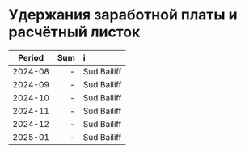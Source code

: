 # Удержания заработной платы и расчётный листок


| Period | Sum | i |
|:-----:|-----:|:-----|
| 2024-08 | - | Sud Bailiff | IP | 78017-24-231895 | Place_of_Work | Удержания ЗП |  Расчётный листок за 2024-08 |
| 2024-09 | - | Sud Bailiff | IP | 78017-24-231895 | Place_of_Work | Удержания ЗП |  Расчётный листок за 2024-09 |
| 2024-10 | - | Sud Bailiff | IP | 78017-24-231895 | Place_of_Work | Удержания ЗП |  Расчётный листок за 2024-10 |
| 2024-11 | - | Sud Bailiff | IP | 78017-24-231895 | Place_of_Work | Удержания ЗП |  Расчётный листок за 2024-11 |
| 2024-12 | - | Sud Bailiff | IP | 78017-24-231895 | Place_of_Work | Удержания ЗП |  Расчётный листок за 2024-12 |
| 2025-01 | - | Sud Bailiff | IP | 78017-24-231895 | Place_of_Work | Удержания ЗП |  Расчётный листок за 2025-01 |


